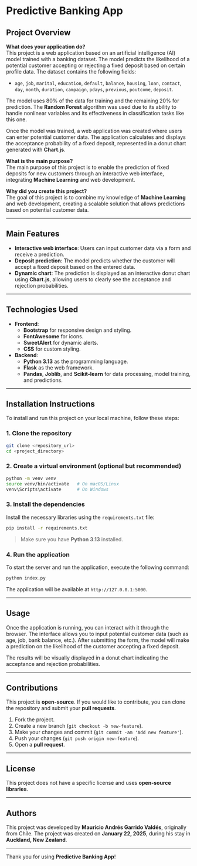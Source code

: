 
# Predictive Banking App

## Project Overview

**What does your application do?**  
This project is a web application based on an artificial intelligence (AI) model trained with a banking dataset. The model predicts the likelihood of a potential customer accepting or rejecting a fixed deposit based on certain profile data. The dataset contains the following fields:  
- `age`, `job`, `marital`, `education`, `default`, `balance`, `housing`, `loan`, `contact`, `day`, `month`, `duration`, `campaign`, `pdays`, `previous`, `poutcome`, `deposit`.

The model uses 80% of the data for training and the remaining 20% for prediction. The **Random Forest** algorithm was used due to its ability to handle nonlinear variables and its effectiveness in classification tasks like this one.

Once the model was trained, a web application was created where users can enter potential customer data. The application calculates and displays the acceptance probability of a fixed deposit, represented in a donut chart generated with **Chart.js**.

**What is the main purpose?**  
The main purpose of this project is to enable the prediction of fixed deposits for new customers through an interactive web interface, integrating **Machine Learning** and web development.

**Why did you create this project?**  
The goal of this project is to combine my knowledge of **Machine Learning** and web development, creating a scalable solution that allows predictions based on potential customer data.

---

## Main Features

- **Interactive web interface**: Users can input customer data via a form and receive a prediction.
- **Deposit prediction**: The model predicts whether the customer will accept a fixed deposit based on the entered data.
- **Dynamic chart**: The prediction is displayed as an interactive donut chart using **Chart.js**, allowing users to clearly see the acceptance and rejection probabilities.

---

## Technologies Used

- **Frontend**:  
  - **Bootstrap** for responsive design and styling.
  - **FontAwesome** for icons.
  - **SweetAlert** for dynamic alerts.
  - **CSS** for custom styling.
- **Backend**:  
  - **Python 3.13** as the programming language.
  - **Flask** as the web framework.
  - **Pandas**, **Joblib**, and **Scikit-learn** for data processing, model training, and predictions.

---

## Installation Instructions

To install and run this project on your local machine, follow these steps:

### 1. Clone the repository

```bash
git clone <repository_url>
cd <project_directory>
```

### 2. Create a virtual environment (optional but recommended)

```bash
python -m venv venv
source venv/bin/activate   # On macOS/Linux
venv\Scripts\activate      # On Windows
```

### 3. Install the dependencies

Install the necessary libraries using the `requirements.txt` file:

```bash
pip install -r requirements.txt
```

> Make sure you have **Python 3.13** installed.

### 4. Run the application

To start the server and run the application, execute the following command:

```bash
python index.py
```

The application will be available at `http://127.0.0.1:5000`.

---

## Usage

Once the application is running, you can interact with it through the browser. The interface allows you to input potential customer data (such as age, job, bank balance, etc.). After submitting the form, the model will make a prediction on the likelihood of the customer accepting a fixed deposit.

The results will be visually displayed in a donut chart indicating the acceptance and rejection probabilities.

---

## Contributions

This project is **open-source**. If you would like to contribute, you can clone the repository and submit your **pull requests**.

1. Fork the project.
2. Create a new branch (`git checkout -b new-feature`).
3. Make your changes and commit (`git commit -am 'Add new feature'`).
4. Push your changes (`git push origin new-feature`).
5. Open a **pull request**.

---

## License

This project does not have a specific license and uses **open-source libraries**.

---

## Authors

This project was developed by **Mauricio Andrés Garrido Valdés**, originally from Chile. The project was created on **January 22, 2025**, during his stay in **Auckland, New Zealand**.

---

Thank you for using **Predictive Banking App**!
